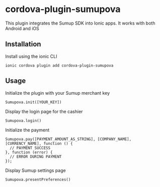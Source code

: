 # cordova-plugin-sumupova

This plugin integrates the Sumup SDK into Ionic apps. It works with both Android and iOS

## Installation
Install using the ionic CLI
```
ionic cordova plugin add cordova-plugin-sumupova
```

## Usage
Initialize the plugin with your Sumup merchant key
```
Sumupova.init([YOUR_KEY])
```

Display the login page for the cashier
```
Sumupova.login()
```

Initialize the payment
```
Sumupova.pay([PAYMENT_AMOUNT_AS_STRING], [COMPANY_NAME], [CURRENCY_NAME], function () {
  // PAYMENT SUCCESS
}, function (error) {
  // ERROR DURING PAYMENT
});
```
Display Sumup settings page
```
Sumupova.presentPreferences()
```
